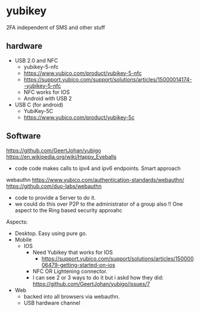 # yubikey

2FA independent of SMS and other stuff





## hardware
- USB 2.0 and NFC
	- yubikey-5-nfc
	- https://www.yubico.com/product/yubikey-5-nfc
	- https://support.yubico.com/support/solutions/articles/15000014174--yubikey-5-nfc
	- NFC works for IOS
	- Android with USB 2
- USB C (for android)
	- YubiKey-5C
	- https://www.yubico.com/product/yubikey-5c


## Software


https://github.com/GeertJohan/yubigo
https://en.wikipedia.org/wiki/Happy_Eyeballs
- code code makes calls to ipv4 and ipv6 endpoints. Smart approach

webauthn
https://www.yubico.com/authentication-standards/webauthn/
https://github.com/duo-labs/webauthn
- code to provide a Server to do it.
- we could do this over P2P to the administrator of a group also !! One aspect to the Ring based security approahc


Aspects: 

- Desktop. Easy using pure go.
- Mobile
	- IOS
		- Need Yubikey that works for IOS
			- https://support.yubico.com/support/solutions/articles/15000006479-getting-started-on-ios
		- NFC OR Lightening connector.
		- I can see 2 or 3 ways to do it but i askd how they did: https://github.com/GeertJohan/yubigo/issues/7
- Web
	- backed into all browsers via webauthn.
	- USB hardware channel